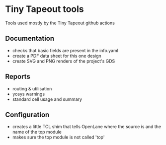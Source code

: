 # Tiny Tapeout tools

Tools used mostly by the Tiny Tapeout github actions

## Documentation

* checks that basic fields are present in the info.yaml
* create a PDF data sheet for this one design
* create SVG and PNG renders of the project's GDS

## Reports

* routing & utilisation
* yosys warnings
* standard cell usage and summary

## Configuration

* creates a little TCL shim that tells OpenLane where the source is and the name of the top module
* makes sure the top module is not called 'top'
